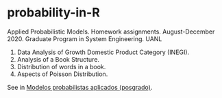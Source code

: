 # probability-in-R

Applied Probabilistic Models. Homework assignments. August-December 2020. Graduate Program in System Engineering. UANL

1. Data Analysis of Growth Domestic Product Category (INEGI).
2. Analysis of a Book Structure.
3. Distribution of words in a book.
4. Aspects of Poisson Distribution.

See in [Modelos probabilistas aplicados (posgrado)](https://elisa.dyndns-web.com/teaching/prob/pisis/).
